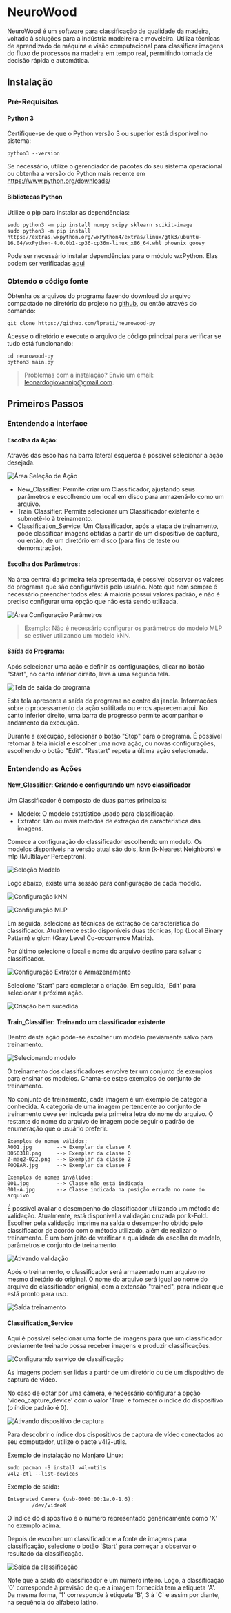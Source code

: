 # NeuroWood

NeuroWood é um software para classificação de qualidade da madeira, voltado à soluções para a indústria madeireira e moveleira. Utiliza técnicas de aprendizado de máquina e visão computacional para classificar imagens do fluxo de processos na madeira em tempo real, permitindo tomada de decisão rápida e automática.

## Instalação

### Pré-Requisitos

#### Python 3

Certifique-se de que o Python versão 3 ou superior está disponível no sistema:
```
python3 --version
```
Se necessário, utilize o gerenciador de pacotes do seu sistema operacional ou obtenha a versão do Python mais recente em <https://www.python.org/downloads/>

#### Bibliotecas Python

Utilize o pip para instalar as dependências:
```
sudo python3 -m pip install numpy scipy sklearn scikit-image
sudo python3 -m pip install https://extras.wxpython.org/wxPython4/extras/linux/gtk3/ubuntu-16.04/wxPython-4.0.0b1-cp36-cp36m-linux_x86_64.whl phoenix gooey
```
Pode ser necessário instalar dependências para o módulo wxPython. Elas podem ser verificadas [aqui](https://github.com/wxWidgets/Phoenix/blob/master/README.rst#prerequisites)

### Obtendo o código fonte

Obtenha os arquivos do programa fazendo download do arquivo compactado no diretório do projeto no [github](https://github.com/lprati/neurowood-py), ou então através do comando:
```
git clone https://github.com/lprati/neurowood-py
```
Acesse o diretório e execute o arquivo de código principal para verificar se tudo está funcionando:
```
cd neurowood-py
python3 main.py
```
> Problemas com a instalação? Envie um email: <leonardogiovannip@gmail.com>.

## Primeiros Passos

### Entendendo a interface

#### Escolha da Ação:

Através das escolhas na barra lateral esquerda é possível selecionar a ação desejada.

![Área Seleção de Ação](docs/README/img01.png)

*    New_Classifier: Permite criar um Classificador, ajustando seus parâmetros e escolhendo um local em disco para armazená-lo como um arquivo.
*    Train_Classifier: Permite selecionar um Classificador existente e submetê-lo à treinamento.
*    Classification_Service: Um Classificador, após a etapa de treinamento, pode classificar imagens obtidas a partir de um dispositivo de captura, ou então, de um diretório em disco (para fins de teste ou demonstração).

#### Escolha dos Parâmetros:

Na área central da primeira tela apresentada, é possivel observar os valores do programa que são configuráveis pelo usuário. Note que nem sempre é necessário preencher todos eles: A maioria possui valores padrão, e não é preciso configurar uma opção que não está sendo utilizada.

![Área Configuração Parâmetros](docs/README/img02.png)

> Exemplo: Não é necessário configurar os parâmetros do modelo MLP se estiver utilizando um modelo kNN.

#### Saída do Programa:

Após selecionar uma ação e definir as configurações, clicar no botão "Start", no canto inferior direito, leva à uma segunda tela.

![Tela de saída do programa](docs/README/img03.png)

Esta tela apresenta a saída do programa no centro da janela. Informações sobre o processamento da ação solititada ou erros aparecem aqui. No canto inferior direito, uma barra de progresso permite acompanhar o andamento da execução. 

Durante a execução, selecionar o botão "Stop" pára o programa. É possível retornar à tela inicial e escolher uma nova ação, ou novas configurações, escolhendo o botão "Edit". "Restart" repete a última ação selecionada.

### Entendendo as Ações

#### New_Classifier: Criando e configurando um novo classificador

Um Classificador é composto de duas partes principais:
*    Modelo: O modelo estatístico usado para classificação. 
*    Extrator: Um ou mais métodos de extração de característica das imagens.

Comece a configuração do classificador escolhendo um modelo. Os modelos disponíveis na versão atual são dois, knn (k-Nearest Neighbors) e mlp (Multilayer Perceptron).

![Seleção Modelo](docs/README/img04.png)

Logo abaixo, existe uma sessão para configuração de cada modelo.

![Configuração kNN](docs/README/img05.png)

![Configuração MLP](docs/README/img06.png)

Em seguida, selecione as técnicas de extração de característica do classificador. Atualmente estão disponíveis duas técnicas, lbp (Local Binary Pattern) e glcm (Gray Level Co-occurrence Matrix).

Por último selecione o local e nome do arquivo destino para salvar o classificador.

![Configuração Extrator e Armazenamento](docs/README/img07.png)


Selecione 'Start' para completar a criação. Em seguida, 'Edit' para selecionar a próxima ação.

![Criação bem sucedida](docs/README/img08.png)

#### Train_Classifier: Treinando um classificador existente

Dentro desta ação pode-se escolher um modelo previamente salvo para treinamento.

![Selecionando modelo](docs/README/img09.png)

O treinamento dos classificadores envolve ter um conjunto de exemplos para ensinar os modelos. Chama-se estes exemplos de conjunto de treinamento.

No conjunto de treinamento, cada imagem é um exemplo de categoria conhecida. A categoria de uma imagem pertencente ao conjunto de treinamento deve ser indicada pela primeira letra do nome do arquivo. O restante do nome do arquivo de imagem pode seguir o padrão de enumeração que o usuário preferir.

```
Exemplos de nomes válidos:
A001.jpg        --> Exemplar da classe A 
D050318.png     --> Exemplar da classe D
Z-maq2-022.png  --> Exemplar da classe Z
FOOBAR.jpg      --> Exemplar da classe F
```

```
Exemplos de nomes inválidos:
001.jpg         --> Classe não está indicada
001-A.jpg       --> Classe indicada na posição errada no nome do arquivo
```

É possível avaliar o desempenho do classificador utilizando um método de validação. Atualmente, está disponível a validação cruzada por k-Fold. Escolher pela validação imprime na saída o desempenho obtido pelo classificador de acordo com o método utilizado, além de realizar o treinamento. É um bom jeito de verificar a qualidade da escolha de modelo, parâmetros e conjunto de treinamento.

![Ativando validação](docs/README/img10.png)

Após o treinamento, o classificador será armazenado num arquivo no mesmo diretório do original. O nome do arquivo será igual ao nome do arquivo do classificador orignial, com a extensão "trained", para indicar que está pronto para uso.

![Saída treinamento](docs/README/img12.png)

#### Classification_Service

Aqui é possível selecionar uma fonte de imagens para que um classificador previamente treinado possa receber imagens e produzir classificações.

![Configurando serviço de classificação](docs/README/img13.png)

As imagens podem ser lidas a partir de um diretório ou de um dispositivo de captura de vídeo.

No caso de optar por uma câmera, é necessário configurar a opção 'video_capture_device' com o valor 'True' e fornecer o índice do dispositivo (o índice padrão é 0).

![Ativando dispositivo de captura](docs/README/img14.png)

Para descobrir o índice dos dispositivos de captura de vídeo conectados ao seu computador, utilize o pacte v4l2-utils.

Exemplo de instalação no Manjaro Linux:

```
sudo pacman -S install v4l-utils
v4l2-ctl --list-devices
```

Exemplo de saída:

```
Integrated Camera (usb-0000:00:1a.0-1.6):
        /dev/videoX
```

O índice do dispositivo é o número representado genéricamente como 'X' no exemplo acima.

Depois de escolher um classificador e a fonte de imagens para classificação, selecione o botão 'Start' para começar a observar o resultado da classificação.

![Saída da classificação](docs/README/img15.png)

Note que a saída do classificador é um número inteiro. Logo, a classificação '0' corresponde à previsão de que a imagem fornecida tem a etiqueta 'A'. Da mesma forma, '1' corresponde à etiqueta 'B', 3 à 'C' e assim por diante, na sequência do alfabeto latino.
